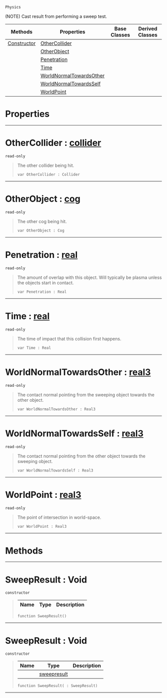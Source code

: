  `Physics`

(NOTE) Cast result from performing a sweep test.

|Methods|Properties|Base Classes|Derived Classes|
|---|---|---|---|
|[ Constructor](https://plasmaengine.github.io/PlasmaDocs/Plasma1/C++/code_reference/class_reference/sweepresult.markdown#sweepresult-void)|[ OtherCollider](https://plasmaengine.github.io/PlasmaDocs/Plasma1/C++/code_reference/class_reference/sweepresult.markdown#othercollider-plasma-engin)| | |
| |[ OtherObject](https://plasmaengine.github.io/PlasmaDocs/Plasma1/C++/code_reference/class_reference/sweepresult.markdown#otherobject-plasma-engine)| | |
| |[ Penetration](https://plasmaengine.github.io/PlasmaDocs/Plasma1/C++/code_reference/class_reference/sweepresult.markdown#penetration-plasma-engine)| | |
| |[ Time](https://plasmaengine.github.io/PlasmaDocs/Plasma1/C++/code_reference/class_reference/sweepresult.markdown#time-plasma-engine-documen)| | |
| |[ WorldNormalTowardsOther](https://plasmaengine.github.io/PlasmaDocs/Plasma1/C++/code_reference/class_reference/sweepresult.markdown#worldnormaltowardsother)| | |
| |[ WorldNormalTowardsSelf](https://plasmaengine.github.io/PlasmaDocs/Plasma1/C++/code_reference/class_reference/sweepresult.markdown#worldnormaltowardsself-z)| | |
| |[ WorldPoint](https://plasmaengine.github.io/PlasmaDocs/Plasma1/C++/code_reference/class_reference/sweepresult.markdown#worldpoint-plasma-engine-d)| | |


 #  Properties


---  
 #  OtherCollider : [collider](https://plasmaengine.github.io/PlasmaDocs/Plasma1/C++/code_reference/class_reference/collider.markdown)

 `read-only`

> The other collider being hit.
> ``` lang=cpp, name=Lightning
> var OtherCollider : Collider


---  
 #  OtherObject : [cog](https://plasmaengine.github.io/PlasmaDocs/Plasma1/C++/code_reference/class_reference/cog.markdown)

 `read-only`

> The other cog being hit.
> ``` lang=cpp, name=Lightning
> var OtherObject : Cog


---  
 #  Penetration : [real](https://plasmaengine.github.io/PlasmaDocs/Plasma1/C++/code_reference/lightning_base_types/real.markdown)

 `read-only`

> The amount of overlap with this object. Will typically be plasma unless the objects start in contact.
> ``` lang=cpp, name=Lightning
> var Penetration : Real


---  
 #  Time : [real](https://plasmaengine.github.io/PlasmaDocs/Plasma1/C++/code_reference/lightning_base_types/real.markdown)

 `read-only`

> The time of impact that this collision first happens.
> ``` lang=cpp, name=Lightning
> var Time : Real


---  
 #  WorldNormalTowardsOther : [real3](https://plasmaengine.github.io/PlasmaDocs/Plasma1/C++/code_reference/lightning_base_types/real3.markdown)

 `read-only`

> The contact normal pointing from the sweeping object towards the other object.
> ``` lang=cpp, name=Lightning
> var WorldNormalTowardsOther : Real3


---  
 #  WorldNormalTowardsSelf : [real3](https://plasmaengine.github.io/PlasmaDocs/Plasma1/C++/code_reference/lightning_base_types/real3.markdown)

 `read-only`

> The contact normal pointing from the other object towards the sweeping object.
> ``` lang=cpp, name=Lightning
> var WorldNormalTowardsSelf : Real3


---  
 #  WorldPoint : [real3](https://plasmaengine.github.io/PlasmaDocs/Plasma1/C++/code_reference/lightning_base_types/real3.markdown)

 `read-only`

> The point of intersection in world-space.
> ``` lang=cpp, name=Lightning
> var WorldPoint : Real3


---  
 #  Methods


---  
 #  SweepResult : Void

 `constructor`

> 
> |Name|Type|Description|
> |---|---|---|
> ``` lang=cpp, name=Lightning
> function SweepResult()
> ``` 


---  
 #  SweepResult : Void

 `constructor`

> 
> |Name|Type|Description|
> |---|---|---|
> ||[sweepresult](https://plasmaengine.github.io/PlasmaDocs/Plasma1/C++/code_reference/class_reference/sweepresult.markdown)| |
> ``` lang=cpp, name=Lightning
> function SweepResult( : SweepResult)
> ``` 


---  
 

 